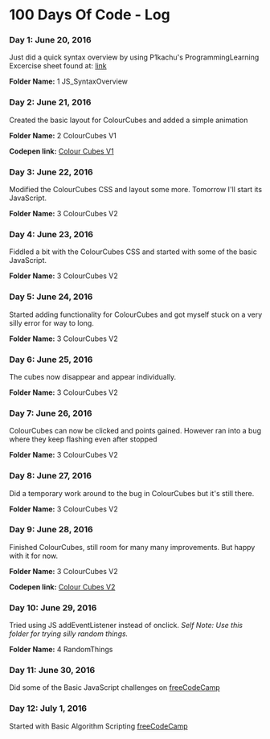 # 100 Days Of Code - Log

### Day 1: June 20, 2016

Just did a quick syntax overview by using P1kachu's ProgrammingLearning Excercise sheet found at:
[link](https://github.com/P1kachu/ProgrammingLearning)

**Folder Name:** 1 JS_SyntaxOverview

### Day 2: June 21, 2016

Created the basic layout for ColourCubes and added a simple animation

**Folder Name:** 2 ColourCubes V1

**Codepen link:** [Colour Cubes V1](http://codepen.io/Lantare/full/gMLagz/)

### Day 3: June 22, 2016

Modified the ColourCubes CSS and layout some more. Tomorrow I'll start its JavaScript.

**Folder Name:** 3 ColourCubes V2

### Day 4: June 23, 2016

Fiddled a bit with the ColourCubes CSS and started with some of the basic JavaScript.

**Folder Name:** 3 ColourCubes V2

### Day 5: June 24, 2016

Started adding functionality for ColourCubes and got myself stuck on a very silly error for way to long.

**Folder Name:** 3 ColourCubes V2

### Day 6: June 25, 2016

The cubes now disappear and appear individually.

**Folder Name:** 3 ColourCubes V2

### Day 7: June 26, 2016

ColourCubes can now be clicked and points gained. However ran into a bug where they keep flashing even after stopped

**Folder Name:** 3 ColourCubes V2

### Day 8: June 27, 2016

Did a temporary work around to the bug in ColourCubes but it's still there.

**Folder Name:** 3 ColourCubes V2

### Day 9: June 28, 2016

Finished ColourCubes, still room for many many improvements. But happy with it for now.

**Folder Name:** 3 ColourCubes V2

**Codepen link:** [Colour Cubes V2](http://codepen.io/Lantare/full/ezvyvJ/)

### Day 10: June 29, 2016

Tried using JS addEventListener instead of onclick.
*Self Note: Use this folder for trying silly random things.*

**Folder Name:** 4 RandomThings

### Day 11: June 30, 2016

Did some of the Basic JavaScript challenges on [freeCodeCamp](https://www.freecodecamp.com)

### Day 12: July 1, 2016

Started with Basic Algorithm Scripting [freeCodeCamp](https://www.freecodecamp.com)
